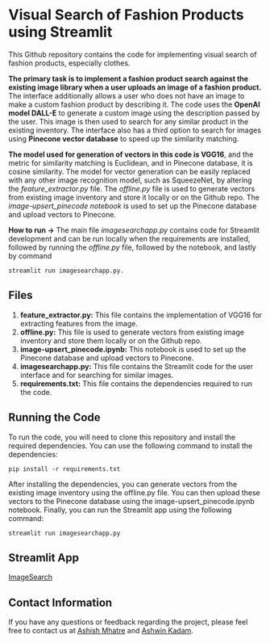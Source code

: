# Visual Search of Fashion Products using Streamlit

This Github repository contains the code for implementing visual search of fashion products, especially clothes. 

**The primary task is to implement a fashion product search against the existing image library when a user uploads an image of a fashion product.** 
The interface additionally allows a user who does not have an image to make a custom fashion product by describing it. The code uses the **OpenAI model DALL-E** to generate a custom image using the description passed by the user. This image is then used to search for any similar product in the existing inventory. The interface also has a third option to search for images using **Pinecone vector database** to speed up the similarity matching.

**The model used for generation of vectors in this code is VGG16**, and the metric for similarity matching is Euclidean, and in Pinecone database, it is cosine similarity. The model for vector generation can be easily replaced with any other image recognition model, such as SqueezeNet, by altering the _feature_extractor.py_ file. The _offline.py_ file is used to generate vectors from existing image inventory and store it locally or on the Github repo. The _image-upsert_pinecode notebook_ is used to set up the Pinecone database and upload vectors to Pinecone. 

**How to run ->**
The main file _imagesearchapp.py_ contains code for Streamlit development and can be run locally when the requirements are installed, followed by running the _offline.py_ file, followed by the notebook, and lastly by command 
```
streamlit run imagesearchapp.py.
```

## Files
1. **feature_extractor.py:** This file contains the implementation of VGG16 for extracting features from the image.
2. **offline.py:** This file is used to generate vectors from existing image inventory and store them locally or on the Github repo.
3. **image-upsert_pinecode.ipynb:** This notebook is used to set up the Pinecone database and upload vectors to Pinecone.
4. **imagesearchapp.py:** This file contains the Streamlit code for the user interface and for searching for similar images.
5. **requirements.txt:** This file contains the dependencies required to run the code.

## Running the Code

To run the code, you will need to clone this repository and install the required dependencies. You can use the following command to install the dependencies:

```
pip install -r requirements.txt
```

After installing the dependencies, you can generate vectors from the existing image inventory using the offline.py file. You can then upload these vectors to the Pinecone database using the image-upsert_pinecode.ipynb notebook. Finally, you can run the Streamlit app using the following command:

```
streamlit run imagesearchapp.py
```
## Streamlit App

[ImageSearch](https://pyashishmhatre-imagesearchapp-imagesearchapp-01u1wm.streamlit.app/)

## Contact Information
If you have any questions or feedback regarding the project, please feel free to contact us at [Ashish Mhatre](https://www.linkedin.com/in/ashishmhatre927/) and [Ashwin Kadam](https://www.linkedin.com/in/ashwinkadam07/).
